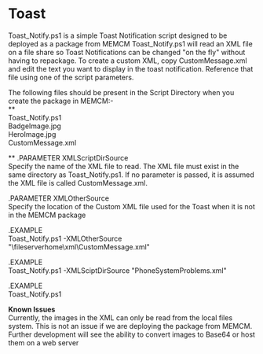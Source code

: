 # Toast
 
Toast_Notify.ps1 is a simple Toast Notification script designed to be deployed as a package from MEMCM
Toast_Notify.ps1 will read an XML file on a file share so Toast Notifications can be changed "on the fly" without having to repackage. 
To create a custom XML, copy CustomMessage.xml and edit the text you want to display in the toast notification. Reference that file using one of the script parameters.

The following files should be present in the Script Directory when you create the package in MEMCM:-  
**    
Toast_Notify.ps1  
BadgeImage.jpg  
HeroImage.jpg  
CustomMessage.xml  
  
**
.PARAMETER XMLScriptDirSource  
Specify the name of the XML file to read. The XML file must exist in the same directory as Toast_Notify.ps1. If no parameter is passed, it is assumed the XML file is called CustomMessage.xml.
  
.PARAMETER XMLOtherSource  
Specify the location of the Custom XML file used for the Toast when it is not in the MEMCM package
  
.EXAMPLE  
Toast_Notify.ps1 -XMLOtherSource "\\fileserverhome\xml\CustomMessage.xml"
  
.EXAMPLE  
Toast_Notify.ps1 -XMLSciptDirSource "PhoneSystemProblems.xml"
  
.EXAMPLE  
Toast_Notify.ps1
  
**Known Issues**  
Currently, the images in the XML can only be read from the local files system. This is not an issue if we are deploying the package from MEMCM. Further development will see the ability to convert images to Base64 or host them on a web server
